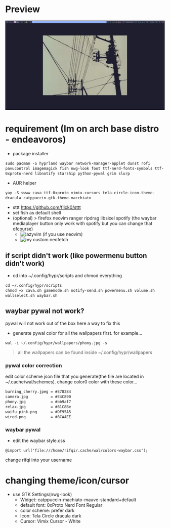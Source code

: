 # Preview
![alt text](https://github.com/Rifqi2007c/hyprland/blob/main/asset/20240702_22h52m26s_grim.png)

# requirement (Im on arch base distro - endeavoros)
 - package installer
```
sudo pacman -S hyprland waybar network-manager-applet dunst rofi pavucontrol imagemagick fish nwg-look foot ttf-nerd-fonts-symbols ttf-0xproto-nerd libnotify starship python-pywal grim slurp
```
- AUR helper
```
yay -S swww cava ttf-0xproto vimix-cursors tela-circle-icon-theme-dracula catppuccin-gtk-theme-macchiato
```
- sttt https://github.com/flick0/sttt
 - set fish as default shell
 - (optional) > firefox neovim ranger ripdrag libsixel spotify (the waybar mediaplayer button only work with spotify but you can change that ofcourse)
   - ![lazyvim](http://www.lazyvim.org/) (if you use neovim)
   - ![my custom neofetch](https://github.com/Rifqi2007c/neofetch-custom)
## if script didn't work (like powermenu button didn't work)
- cd into ~/.config/hypr/scripts and chmod everything
```
cd ~/.config/hypr/scripts
chmod +x cava.sh gamemode.sh notify-send.sh powermenu.sh volume.sh wallselect.sh waybar.sh
```
## waybar pywal not work?
pywal will not work out of the box here a way to fix this
- generate pywal color for all the wallpapers first. for example...
```
wal -i ~/.config/hypr/wallpapers/phony.jpg -s
```
> all the wallpapers can be found inside ~/.config/hypr/wallpapers
### pywal color correction
edit color scheme json file that you generate(the file are located in ~/.cache/wal/schemes). change color0 color with these color...
```
burning_cherry.jpeg = #E78284
camera.jpg          = #E4C890
phony.jpg           = #bb9af7
relax.jpg           = #81C8Be
waifu_pink.png      = #DF95A5
wired.png           = #8CAAEE
```
### waybar pywal
- edit the waybar style.css
```
@import url('file:///home/rifqi/.cache/wal/colors-waybar.css');
```
change rifqi into your username

# changing theme/icon/cursor
- use GTK Settings(nwg-look)
  - Widget: catppuccin-machiato-mauve-standard+default
  - default font: 0xProto Nerd Font Regular
  - color scheme: prefer dark
  - Icon: Tela Circle dracula dark
  - Cursor: Vimix Cursor - White
